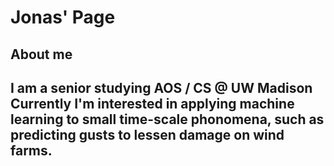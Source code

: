 <h1>Jonas' Page </h1>

<h2>About me<h2> 
I am a senior studying AOS / CS @ UW Madison
Currently I'm interested in applying machine learning to small time-scale phonomena, such as predicting gusts to lessen damage on wind farms. 


